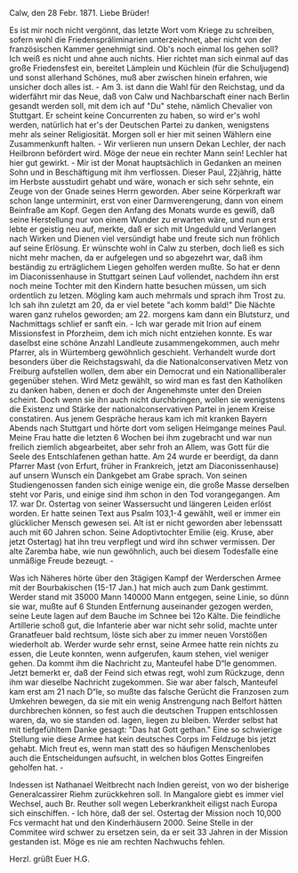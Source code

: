  Calw, den 28 Febr. 1871.
Liebe Brüder!

Es ist mir noch nicht vergönnt, das letzte Wort vom Kriege zu schreiben, sofern wohl die Friedenspräliminarien unterzeichnet, aber nicht von der französischen Kammer genehmigt sind. Ob's noch einmal los gehen soll? Ich weiß es nicht und ahne auch nichts. Hier richtet man sich einmal auf das große Friedensfest ein, bereitet Lämplein und Küchlein (für die Schuljugend) und sonst allerhand Schönes, muß aber zwischen hinein erfahren, wie unsicher doch alles ist. - Am 3. ist dann die Wahl für den Reichstag, und da widerfährt mir das Neue, daß von Calw und Nachbarschaft einer nach Berlin gesandt werden soll, mit dem ich auf "Du" stehe, nämlich Chevalier von Stuttgart. Er scheint keine Concurrenten zu haben, so wird er's wohl werden, natürlich hat er's der Deutschen Partei zu danken, wenigstens mehr als seiner Religiosität. Morgen soll er hier mit seinen Wählern eine Zusammenkunft halten. - Wir verlieren nun unsern Dekan Lechler, der nach Heilbronn befördert wird. Möge der neue ein rechter Mann sein! Lechler hat hier gut gewirkt. - Mir ist der Monat hauptsächlich in Gedanken an meinen Sohn und in Beschäftigung mit ihm verflossen. Dieser Paul, 22jährig, hätte im Herbste ausstudirt gehabt und wäre, wonach er sich sehr sehnte, ein Zeuge von der Gnade seines Herrn geworden. Aber seine Körperkraft war schon lange unterminirt, erst von einer Darmverengerung, dann von einem Beinfraße am Kopf. Gegen den Anfang des Monats wurde es gewiß, daß seine Herstellung nur von einem Wunder zu erwarten wäre, und nun erst lebte er geistig neu auf, merkte, daß er sich mit Ungeduld und Verlangen nach Wirken und Dienen viel versündigt habe und freute sich nun fröhlich auf seine Erlösung. Er wünschte wohl in Calw zu sterben, doch ließ es sich nicht mehr machen, da er aufgelegen und so abgezehrt war, daß ihm beständig zu erträglichem Liegen geholfen werden mußte. So hat er denn im Diaconissenhause in Stuttgart seinen Lauf vollendet, nachdem ihn erst noch meine Tochter mit den Kindern hatte besuchen müssen, um sich ordentlich zu letzen. Mögling kam auch mehrmals und sprach ihm Trost zu. Ich sah ihn zuletzt am 20, da er viel betete "ach komm bald!" Die Nächte waren ganz ruhelos geworden; am 22. morgens kam dann ein Blutsturz, und Nachmittags schlief er sanft ein. - Ich war gerade mit Irion auf einem Missionsfest in Pforzheim, dem ich mich nicht entziehen konnte. Es war daselbst eine schöne Anzahl Landleute zusammengekommen, auch mehr Pfarrer, als in Würtemberg gewöhnlich geschieht. Verhandelt wurde dort besonders über die Reichstagswahl, da die Nationalconservativen Metz von Freiburg aufstellen wollen, dem aber ein Democrat und ein Nationalliberaler gegenüber stehen. Wird Metz gewählt, so wird man es fast den Katholiken zu danken haben, denen er doch der Angenehmste unter den Dreien scheint. Doch wenn sie ihn auch nicht durchbringen, wollen sie wenigstens die Existenz und Stärke der nationalconservativen Partei in jenem Kreise constatiren. 
Aus jenem Gespräche heraus kam ich mit kranken Bayern Abends nach Stuttgart und hörte dort vom seligen Heimgange meines Paul. Meine Frau hatte die letzten 6 Wochen bei ihm zugebracht und war nun freilich ziemlich abgearbeitet, aber sehr froh an Allem, was Gott für die Seele des Entschlafenen gethan hatte. Am 24 wurde er beerdigt, da dann Pfarrer Mast (von Erfurt, früher in Frankreich, jetzt am Diaconissenhause) auf unsern Wunsch ein Dankgebet am Grabe sprach. Von seinen Studiengenossen fanden sich einige wenige ein, die große Masse derselben steht vor Paris, und einige sind ihm schon in den Tod vorangegangen. Am 17. war Dr. Ostertag von seiner Wassersucht und längeren Leiden erlöst worden. Er hatte seinen Text aus Psalm 103,1-4 gewählt, weil er immer ein glücklicher Mensch gewesen sei. Alt ist er nicht geworden aber lebenssatt auch mit 60 Jahren schon. Seine Adoptivtochter Emilie (eig. Kruse, aber jetzt Ostertag) hat ihn treu verpflegt und wird ihn schwer vermissen. Der alte Zaremba habe, wie nun gewöhnlich, auch bei diesem Todesfalle eine unmäßige Freude bezeugt. -

Was ich Näheres hörte über den 3tägigen Kampf der Werderschen Armee mit der Bourbakischen (15-17 Jan.) hat mich auch zum Dank gestimmt. Werder stand mit 35000 Mann 140000 Mann entgegen, seine Linie, so dünn sie war, mußte auf 6 Stunden Entfernung auseinander gezogen werden, seine Leute lagen auf dem Bauche im Schnee bei 12o Kälte. Die feindliche Artillerie schoß gut, die Infanterie aber war nicht sehr solid, machte unter Granatfeuer bald rechtsum, löste sich aber zu immer neuen Vorstößen wiederholt ab. Werder wurde sehr ernst, seine Armee hatte rein nichts zu essen, die Leute konnten, wenn aufgerufen, kaum stehen, viel weniger gehen. Da kommt ihm die Nachricht zu, Manteufel habe D“le genommen. Jetzt bemerkt er, daß der Feind sich etwas regt, wohl zum Rückzuge, denn ihm war dieselbe Nachricht zugekommen. Sie war aber falsch, Manteufel kam erst am 21 nach D“le, so mußte das falsche Gerücht die Franzosen zum Umkehren bewegen, da sie mit ein wenig Anstrengung nach Belfort hätten durchbrechen können, so fest auch die deutschen Truppen entschlossen waren, da, wo sie standen od. lagen, liegen zu bleiben. Werder selbst hat mit tiefgefühltem Danke gesagt: "Das hat Gott gethan." Eine so schwierige Stellung wie diese Armee hat kein deutsches Corps im Feldzuge bis jetzt gehabt. Mich freut es, wenn man statt des so häufigen Menschenlobes auch die Entscheidungen aufsucht, in welchen blos Gottes Eingreifen geholfen hat. -

Indessen ist Nathanael Weitbrecht nach Indien gereist, von wo der bisherige Generalcassirer Riehm zurückkehren soll. In Mangalore giebt es immer viel Wechsel, auch Br. Reuther soll wegen Leberkrankheit eiligst nach Europa sich einschiffen. - Ich höre, daß der sel. Ostertag der Mission noch 10,000 Fcs vermacht hat und den Kinderhäusern 2000. Seine Stelle in der Commitee wird schwer zu ersetzen sein, da er seit 33 Jahren in der Mission gestanden ist. Möge es nie am rechten Nachwuchs fehlen.

 Herzl. grüßt
 Euer H.G.
